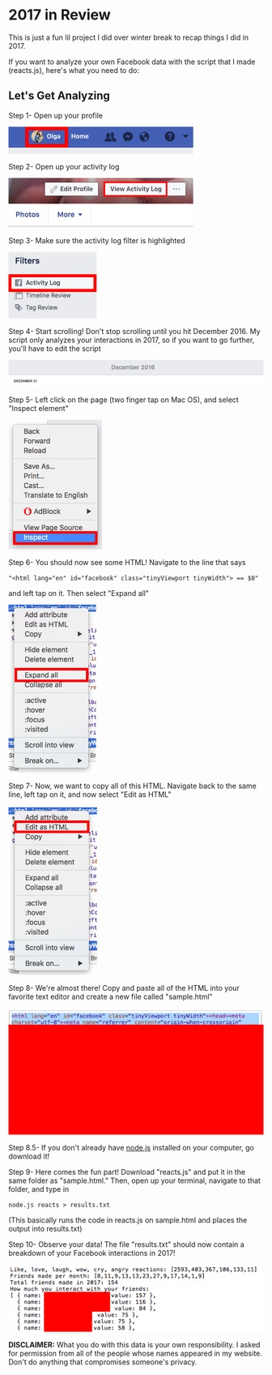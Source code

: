 # 2017 in Review

This is just a fun lil project I did over winter break to recap things I did in 2017.

If you want to analyze your own Facebook data with the script that I made (reacts.js), here's what you need to do: 

## Let's Get Analyzing
Step 1- Open up your profile

![profile](images/screenshots/profile.png)

Step 2- Open up your activity log

![view activity log](images/screenshots/viewActivityLog.png)

Step 3- Make sure the activity log filter is highlighted

![activity log](images/screenshots/activityLog.png)

Step 4- Start scrolling! Don't stop scrolling until you hit December 2016. My script only analyzes your interactions in 2017, so if you want to go further, you'll have to edit the script

![december 2016](images/screenshots/december2016.png)

Step 5- Left click on the page (two finger tap on Mac OS), and select "Inspect element"

![inspect element](images/screenshots/inspectElement.png)

Step 6- You should now see some HTML! Navigate to the line that says 

```
"<html lang="en" id="facebook" class="tinyViewport tinyWidth"> == $0"
```

and left tap on it. Then select "Expand all"

![expand all](images/screenshots/expandAll.png)

Step 7- Now, we want to copy all of this HTML. Navigate back to the same line, left tap on it, and now select "Edit as HTML"

![edit as HTML](images/screenshots/editAsHTML.png)

Step 8- We're almost there! Copy and paste all of the HTML into your favorite text editor and create a new file called "sample.html"

![HTML](images/screenshots/HTML.png)

Step 8.5- If you don't already have [node.js](https://nodejs.org/en/) installed on your computer, go download it! 

Step 9- Here comes the fun part! Download "reacts.js" and put it in the same folder as "sample.html." Then, open up your terminal, navigate to that folder, and type in 

```
node.js reacts > results.txt
```

(This basically runs the code in reacts.js on sample.html and places the output into results.txt)

Step 10- Observe your data! The file "results.txt" should now contain a breakdown of your Facebook interactions in 2017!

![results](images/screenshots/results.png)

**DISCLAIMER:** What you do with this data is your own responsibility. I asked for permission from all of the people whose names appeared in my website. Don't do anything that compromises someone's privacy.